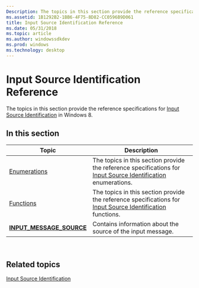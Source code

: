 ```yaml
---
Description: The topics in this section provide the reference specifications for Input Source Identification in Windows 8.
ms.assetid: 1B1292B2-1BB6-4F75-8D82-CC0596B9D061
title: Input Source Identification Reference
ms.date: 05/31/2018
ms.topic: article
ms.author: windowssdkdev
ms.prod: windows
ms.technology: desktop
---
```


# Input Source Identification Reference

The topics in this section provide the reference specifications for [Input Source Identification](input-source-identification-portal.md) in Windows 8.

## In this section



| Topic                                                             | Description                                                                                                                                                        |
|-------------------------------------------------------------------|--------------------------------------------------------------------------------------------------------------------------------------------------------------------|
| [Enumerations](enumerations.md)<br/>                       | The topics in this section provide the reference specifications for [Input Source Identification](input-source-identification-portal.md) enumerations.<br/> |
| [Functions](functions.md)<br/>                             | The topics in this section provide the reference specifications for [Input Source Identification](input-source-identification-portal.md) functions.<br/>    |
| [**INPUT\_MESSAGE\_SOURCE**](input-message-source.md)<br/> | Contains information about the source of the input message.<br/>                                                                                             |



 

## Related topics

<dl> <dt>

[Input Source Identification](input-source-identification-portal.md)
</dt> </dl>

 

 




